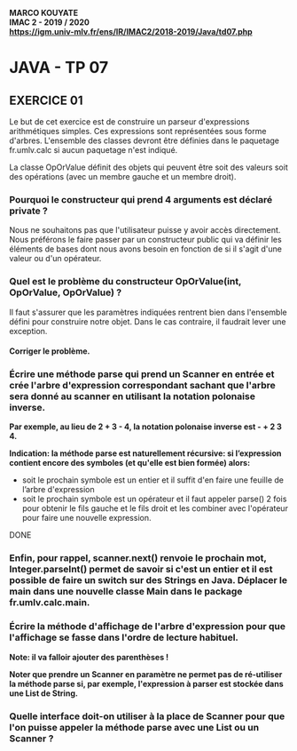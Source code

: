 __MARCO KOUYATE  
IMAC 2 - 2019 / 2020  
https://igm.univ-mlv.fr/ens/IR/IMAC2/2018-2019/Java/td07.php__


# JAVA - TP 07 

## EXERCICE 01

Le but de cet exercice est de construire un parseur d'expressions 
arithmétiques simples. Ces expressions sont représentées sous 
forme d'arbres. 
L'ensemble des classes devront être définies dans le paquetage 
fr.umlv.calc si aucun paquetage n'est indiqué.

La classe OpOrValue définit des objets qui peuvent être soit 
des valeurs soit des opérations (avec un membre gauche et un membre droit).



### Pourquoi le constructeur qui prend 4 arguments est déclaré private ?
Nous ne souhaitons pas que l'utilisateur puisse y avoir accès directement. Nous préférons le faire passer par un constructeur public qui va définir les éléments de bases dont nous avons besoin en fonction de si il s'agit d'une valeur ou d'un opérateur. 


### Quel est le problème du constructeur OpOrValue(int, OpOrValue, OpOrValue) ?
Il faut s'assurer que les paramètres indiquées rentrent bien dans l'ensemble défini pour construire notre objet. Dans le cas contraire, il faudrait lever une exception.

#### Corriger le problème.

### Écrire une méthode parse qui prend un Scanner en entrée et crée l'arbre d'expression correspondant sachant que l'arbre sera donné au scanner en utilisant la notation polonaise inverse. 
__Par exemple, au lieu de 2 + 3 - 4, la notation polonaise inverse est - + 2 3 4.__ 

__Indication: la méthode parse est naturellement récursive: si l’expression contient encore des symboles (et qu'elle est bien formée) alors:__
- soit le prochain symbole est un entier et il suffit d'en faire une feuille de l’arbre d'expression 
- soit le prochain symbole est un opérateur et il faut appeler parse() 2 fois pour obtenir le fils gauche et le fils droit et les combiner avec l'opérateur pour faire une nouvelle expression.

DONE


### Enfin, pour rappel, scanner.next() renvoie le prochain mot, Integer.parseInt() permet de savoir si c'est un entier et il est possible de faire un switch sur des Strings en Java. Déplacer le main dans une nouvelle classe Main dans le package fr.umlv.calc.main.


### Écrire la méthode d'affichage de l'arbre d'expression pour que l'affichage se fasse dans l'ordre de lecture habituel. 
__Note: il va falloir ajouter des parenthèses !__

__Noter que prendre un Scanner en paramètre ne permet pas de ré-utiliser la méthode parse si, par exemple, l'expression à parser est stockée dans une List de String.__ 

### Quelle interface doit-on utiliser à la place de Scanner pour que l'on puisse appeler la méthode parse avec une List ou un Scanner ? 

